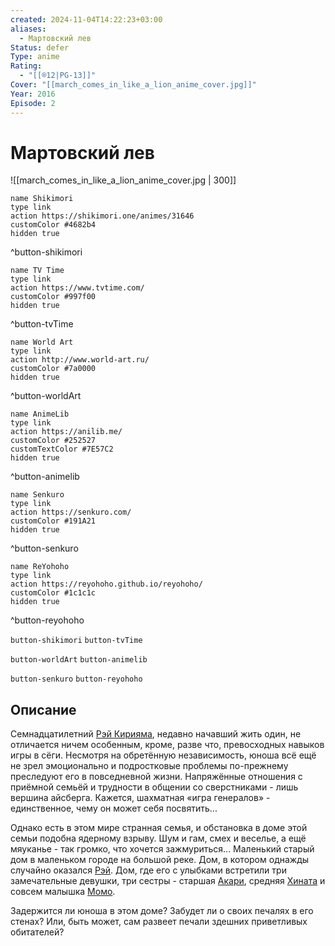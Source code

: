 ```yaml
---
created: 2024-11-04T14:22:23+03:00
aliases:
  - Мартовский лев
Status: defer
Type: anime
Rating:
  - "[[®️12|PG-13]]"
Cover: "[[march_comes_in_like_a_lion_anime_cover.jpg]]"
Year: 2016
Episode: 2
---
```


# Мартовский лев

![[march_comes_in_like_a_lion_anime_cover.jpg | 300]]

```button
name Shikimori
type link
action https://shikimori.one/animes/31646
customColor #4682b4
hidden true
```
^button-shikimori

```button
name TV Time
type link
action https://www.tvtime.com/
customColor #997f00
hidden true
```
^button-tvTime

```button
name World Art
type link
action http://www.world-art.ru/
customColor #7a0000
hidden true
```
^button-worldArt

```button
name AnimeLib
type link
action https://anilib.me/
customColor #252527
customTextColor #7E57C2
hidden true
```
^button-animelib

```button
name Senkuro
type link
action https://senkuro.com/
customColor #191A21
hidden true
```
^button-senkuro

```button
name ReYohoho
type link
action https://reyohoho.github.io/reyohoho/
customColor #1c1c1c
hidden true
```
^button-reyohoho

`button-shikimori` `button-tvTime`

`button-worldArt` `button-animelib`

`button-senkuro` `button-reyohoho`

## Описание

Семнадцатилетний [Рэй Кирияма](https://shikimori.one/characters/21044-rei-kiriyama), недавно начавший жить один, не отличается ничем особенным, кроме, разве что, превосходных навыков игры в сёги. Несмотря на обретённую независимость, юноша всё ещё не зрел эмоционально и подростковые проблемы по-прежнему преследуют его в повседневной жизни. Напряжённые отношения с приёмной семьёй и трудности в общении со сверстниками - лишь вершина айсберга. Кажется, шахматная «игра генералов» - единственное, чему он может себя посвятить...

Однако есть в этом мире странная семья, и обстановка в доме этой семьи подобна ядерному взрыву. Шум и гам, смех и веселье, а ещё мяуканье - так громко, что хочется зажмуриться... Маленький старый дом в маленьком городе на большой реке. Дом, в котором однажды случайно оказался [Рэй](https://shikimori.one/characters/21044-rei-kiriyama). Дом, где его с улыбками встретили три замечательные девушки, три сестры - старшая [Акари](https://shikimori.one/characters/24311-akari-kawamoto), средняя [Хината](https://shikimori.one/characters/24312-hinata-kawamoto) и совсем малышка [Момо](https://shikimori.one/characters/25275-momo-kawamoto).

Задержится ли юноша в этом доме? Забудет ли о своих печалях в его стенах? Или, быть может, сам развеет печали здешних приветливых обитателей?
